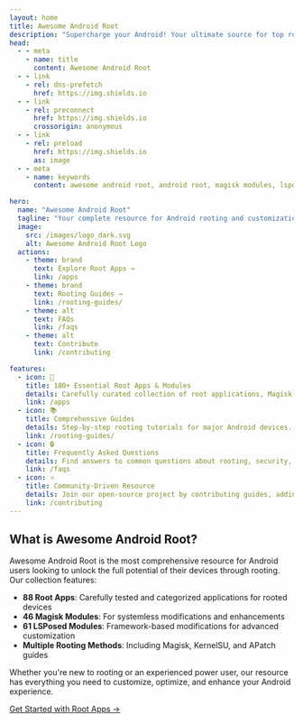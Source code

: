 ```yaml
---
layout: home
title: Awesome Android Root
description: "Supercharge your Android! Your ultimate source for top root apps, Magisk & LSPosed modules and essential tools for ultimate device customization."
head:
  - - meta
    - name: title
      content: Awesome Android Root
  - - link
    - rel: dns-prefetch
      href: https://img.shields.io
  - - link
    - rel: preconnect
      href: https://img.shields.io
      crossorigin: anonymous
  - - link
    - rel: preload
      href: https://img.shields.io
      as: image
  - - meta
    - name: keywords
      content: awesome android root, android root, magisk modules, lsposed modules, root apps, kernelsu, apatch, android customization, root guides

hero:
  name: "Awesome Android Root"
  tagline: "Your complete resource for Android rooting and customization"
  image:
    src: /images/logo_dark.svg
    alt: Awesome Android Root Logo
  actions:
    - theme: brand
      text: Explore Root Apps →
      link: /apps
    - theme: brand
      text: Rooting Guides →
      link: /rooting-guides/
    - theme: alt
      text: FAQs
      link: /faqs
    - theme: alt
      text: Contribute
      link: /contributing

features:
  - icon: 📱
    title: 180+ Essential Root Apps & Modules
    details: Carefully curated collection of root applications, Magisk modules, and LSPosed modules organized by category and use case.
    link: /apps
  - icon: 📚
    title: Comprehensive Guides
    details: Step-by-step rooting tutorials for major Android devices. Clear instructions for Xiaomi.
    link: /rooting-guides/
  - icon: 🔒
    title: Frequently Asked Questions
    details: Find answers to common questions about rooting, security, and device compatibility.
    link: /faqs
  - icon: ⭐
    title: Community-Driven Resource
    details: Join our open-source project by contributing guides, adding new apps, or fixing issues to help the Android rooting community.
    link: /contributing
---
```


## What is Awesome Android Root?

Awesome Android Root is the most comprehensive resource for Android users looking to unlock the full potential of their devices through rooting. Our collection features:

- **88 Root Apps**: Carefully tested and categorized applications for rooted devices
- **46 Magisk Modules**: For systemless modifications and enhancements
- **61 LSPosed Modules**: Framework-based modifications for advanced customization
- **Multiple Rooting Methods**: Including Magisk, KernelSU, and APatch guides

Whether you're new to rooting or an experienced power user, our resource has everything you need to customize, optimize, and enhance your Android experience.

[Get Started with Root Apps →](/apps)